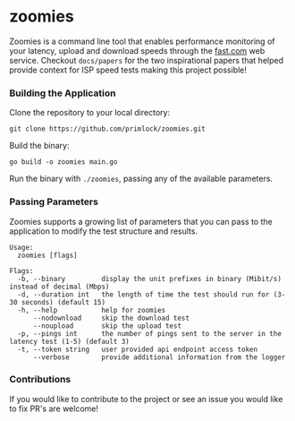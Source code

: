 # zoomies

Zoomies is a command line tool that enables performance monitoring of your latency, upload and download speeds through the [fast.com](https://fast.com/) web service. Checkout `docs/papers` for the two inspirational papers that helped provide context for ISP speed tests making this project possible!

### Building the Application

Clone the repository to your local directory:
```
git clone https://github.com/primlock/zoomies.git
``` 

Build the binary:

```
go build -o zoomies main.go
```

Run the binary with `./zoomies`, passing any of the available parameters.

### Passing Parameters

Zoomies supports a growing list of parameters that you can pass to the application to modify the test structure and results.

```
Usage:
  zoomies [flags]

Flags:
  -b, --binary         display the unit prefixes in binary (Mibit/s) instead of decimal (Mbps)
  -d, --duration int   the length of time the test should run for (3-30 seconds) (default 15)
  -h, --help           help for zoomies
      --nodownload     skip the download test
      --noupload       skip the upload test
  -p, --pings int      the number of pings sent to the server in the latency test (1-5) (default 3)
  -t, --token string   user provided api endpoint access token
      --verbose        provide additional information from the logger
```

### Contributions

If you would like to contribute to the project or see an issue you would like to fix PR's are welcome!